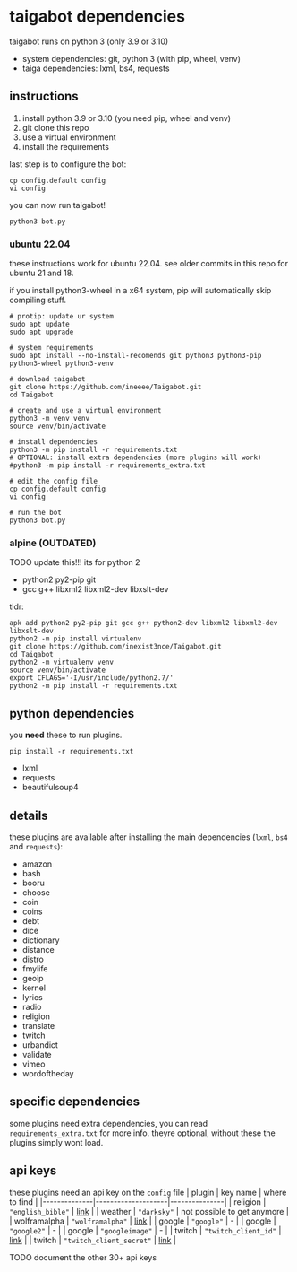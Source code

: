 # taigabot dependencies
taigabot runs on python 3 (only 3.9 or 3.10)

- system dependencies: git, python 3 (with pip, wheel, venv)
- taiga dependencies: lxml, bs4, requests

## instructions

1. install python 3.9 or 3.10 (you need pip, wheel and venv)
2. git clone this repo
3. use a virtual environment
4. install the requirements

last step is to configure the bot:

    cp config.default config
    vi config

you can now run taigabot!

    python3 bot.py


### ubuntu 22.04
these instructions work for ubuntu 22.04. see older commits in this repo for ubuntu 21 and 18.

if you install python3-wheel in a x64 system, pip will automatically skip compiling stuff.

    # protip: update ur system
    sudo apt update
    sudo apt upgrade

    # system requirements
    sudo apt install --no-install-recomends git python3 python3-pip python3-wheel python3-venv

    # download taigabot
    git clone https://github.com/ineeee/Taigabot.git
    cd Taigabot

    # create and use a virtual environment
    python3 -m venv venv
    source venv/bin/activate

    # install dependencies
    python3 -m pip install -r requirements.txt
    # OPTIONAL: install extra dependencies (more plugins will work)
    #python3 -m pip install -r requirements_extra.txt

    # edit the config file
    cp config.default config
    vi config

    # run the bot
    python3 bot.py


### alpine (OUTDATED)
TODO update this!!! its for python 2

- python2 py2-pip git
- gcc g++ libxml2 libxml2-dev libxslt-dev

tldr:

    apk add python2 py2-pip git gcc g++ python2-dev libxml2 libxml2-dev libxslt-dev
    python2 -m pip install virtualenv
    git clone https://github.com/inexist3nce/Taigabot.git
    cd Taigabot
    python2 -m virtualenv venv
    source venv/bin/activate
    export CFLAGS='-I/usr/include/python2.7/'
    python2 -m pip install -r requirements.txt


## python dependencies
you __need__ these to run plugins.

    pip install -r requirements.txt

- lxml
- requests
- beautifulsoup4

## details
these plugins are available after installing the main dependencies (`lxml`, `bs4` and `requests`):
- amazon
- bash
- booru
- choose
- coin
- coins
- debt
- dice
- dictionary
- distance
- distro
- fmylife
- geoip
- kernel
- lyrics
- radio
- religion
- translate
- twitch
- urbandict
- validate
- vimeo
- wordoftheday

## specific dependencies
some plugins need extra dependencies, you can read `requirements_extra.txt` for more info. theyre optional, without these the plugins simply wont load.

## api keys
these plugins need an api key on the `config` file
| plugin       | key name           | where to find |
|--------------|--------------------|---------------|
| religion     | `"english_bible"`  | [link](https://api.esv.org/docs/) |
| weather      | `"darksky"`        | not possible to get anymore |
| wolframalpha | `"wolframalpha"`   | [link](https://products.wolframalpha.com/api/) |
| google       | `"google"`         | - |
| google       | `"google2"`        | - |
| google       | `"googleimage"`    | - |
| twitch       | `"twitch_client_id"` | [link](https://dev.twitch.tv/docs/api#step-1-register-an-application) |
| twitch       | `"twitch_client_secret"` | [link](https://dev.twitch.tv/docs/api#step-1-register-an-application) |

TODO document the other 30+ api keys
